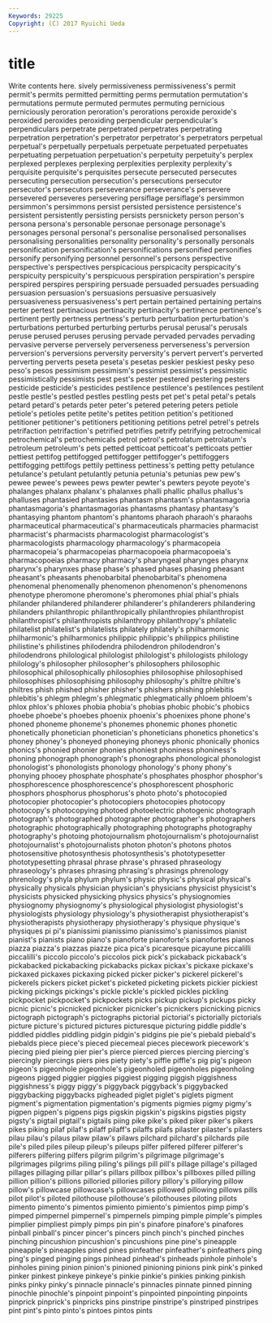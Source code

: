 ```yaml
---
Keywords: 29225 
Copyright: (C) 2017 Ryuichi Ueda
---
```


# title

Write contents here.
sively permissiveness permissiveness's permit
permit's permits permitted permitting perms permutation permutation's permutations permute permuted
permutes permuting pernicious perniciously peroration peroration's perorations peroxide peroxide's peroxided
peroxides peroxiding perpendicular perpendicular's perpendiculars perpetrate perpetrated perpetrates perpetrating perpetration
perpetration's perpetrator perpetrator's perpetrators perpetual perpetual's perpetually perpetuals perpetuate perpetuated
perpetuates perpetuating perpetuation perpetuation's perpetuity perpetuity's perplex perplexed perplexes perplexing
perplexities perplexity perplexity's perquisite perquisite's perquisites persecute persecuted persecutes persecuting
persecution persecution's persecutions persecutor persecutor's persecutors perseverance perseverance's persevere persevered
perseveres persevering persiflage persiflage's persimmon persimmon's persimmons persist persisted persistence
persistence's persistent persistently persisting persists persnickety person person's persona persona's
personable personae personage personage's personages personal personal's personalise personalised personalises
personalising personalities personality personality's personally personals personification personification's personifications personified
personifies personify personifying personnel personnel's persons perspective perspective's perspectives perspicacious
perspicacity perspicacity's perspicuity perspicuity's perspicuous perspiration perspiration's perspire perspired perspires
perspiring persuade persuaded persuades persuading persuasion persuasion's persuasions persuasive persuasively
persuasiveness persuasiveness's pert pertain pertained pertaining pertains perter pertest pertinacious
pertinacity pertinacity's pertinence pertinence's pertinent pertly pertness pertness's perturb perturbation
perturbation's perturbations perturbed perturbing perturbs perusal perusal's perusals peruse perused
peruses perusing pervade pervaded pervades pervading pervasive perverse perversely perverseness
perverseness's perversion perversion's perversions perversity perversity's pervert pervert's perverted perverting
perverts peseta peseta's pesetas peskier peskiest pesky peso peso's pesos
pessimism pessimism's pessimist pessimist's pessimistic pessimistically pessimists pest pest's pester
pestered pestering pesters pesticide pesticide's pesticides pestilence pestilence's pestilences pestilent
pestle pestle's pestled pestles pestling pests pet pet's petal petal's
petals petard petard's petards peter peter's petered petering peters petiole
petiole's petioles petite petite's petites petition petition's petitioned petitioner petitioner's
petitioners petitioning petitions petrel petrel's petrels petrifaction petrifaction's petrified petrifies
petrify petrifying petrochemical petrochemical's petrochemicals petrol petrol's petrolatum petrolatum's petroleum
petroleum's pets petted petticoat petticoat's petticoats pettier pettiest pettifog pettifogged
pettifogger pettifogger's pettifoggers pettifogging pettifogs pettily pettiness pettiness's petting petty
petulance petulance's petulant petulantly petunia petunia's petunias pew pew's pewee
pewee's pewees pews pewter pewter's pewters peyote peyote's phalanges phalanx
phalanx's phalanxes phalli phallic phallus phallus's phalluses phantasied phantasies phantasm
phantasm's phantasmagoria phantasmagoria's phantasmagorias phantasms phantasy phantasy's phantasying phantom phantom's
phantoms pharaoh pharaoh's pharaohs pharmaceutical pharmaceutical's pharmaceuticals pharmacies pharmacist pharmacist's
pharmacists pharmacologist pharmacologist's pharmacologists pharmacology pharmacology's pharmacopeia pharmacopeia's pharmacopeias pharmacopoeia
pharmacopoeia's pharmacopoeias pharmacy pharmacy's pharyngeal pharynges pharynx pharynx's pharynxes phase
phase's phased phases phasing pheasant pheasant's pheasants phenobarbital phenobarbital's phenomena
phenomenal phenomenally phenomenon phenomenon's phenomenons phenotype pheromone pheromone's pheromones phial
phial's phials philander philandered philanderer philanderer's philanderers philandering philanders philanthropic
philanthropically philanthropies philanthropist philanthropist's philanthropists philanthropy philanthropy's philatelic philatelist philatelist's
philatelists philately philately's philharmonic philharmonic's philharmonics philippic philippic's philippics philistine
philistine's philistines philodendra philodendron philodendron's philodendrons philological philologist philologist's philologists
philology philology's philosopher philosopher's philosophers philosophic philosophical philosophically philosophies philosophise
philosophised philosophises philosophising philosophy philosophy's philtre philtre's philtres phish phished
phisher phisher's phishers phishing phlebitis phlebitis's phlegm phlegm's phlegmatic phlegmatically
phloem phloem's phlox phlox's phloxes phobia phobia's phobias phobic phobic's
phobics phoebe phoebe's phoebes phoenix phoenix's phoenixes phone phone's phoned
phoneme phoneme's phonemes phonemic phones phonetic phonetically phonetician phonetician's phoneticians
phonetics phonetics's phoney phoney's phoneyed phoneying phoneys phonic phonically phonics
phonics's phonied phonier phonies phoniest phoniness phoniness's phoning phonograph phonograph's
phonographs phonological phonologist phonologist's phonologists phonology phonology's phony phony's phonying
phooey phosphate phosphate's phosphates phosphor phosphor's phosphorescence phosphorescence's phosphorescent phosphoric
phosphors phosphorus phosphorus's photo photo's photocopied photocopier photocopier's photocopiers photocopies
photocopy photocopy's photocopying photoed photoelectric photogenic photograph photograph's photographed photographer
photographer's photographers photographic photographically photographing photographs photography photography's photoing photojournalism
photojournalism's photojournalist photojournalist's photojournalists photon photon's photons photos photosensitive photosynthesis
photosynthesis's phototypesetter phototypesetting phrasal phrase phrase's phrased phraseology phraseology's phrases
phrasing phrasing's phrasings phrenology phrenology's phyla phylum phylum's physic physic's
physical physical's physically physicals physician physician's physicians physicist physicist's physicists
physicked physicking physics physics's physiognomies physiognomy physiognomy's physiological physiologist physiologist's
physiologists physiology physiology's physiotherapist physiotherapist's physiotherapists physiotherapy physiotherapy's physique physique's
physiques pi pi's pianissimi pianissimo pianissimo's pianissimos pianist pianist's pianists
piano piano's pianoforte pianoforte's pianofortes pianos piazza piazza's piazzas piazze
pica pica's picaresque picayune piccalilli piccalilli's piccolo piccolo's piccolos pick
pick's pickaback pickaback's pickabacked pickabacking pickabacks pickax pickax's pickaxe pickaxe's
pickaxed pickaxes pickaxing picked picker picker's pickerel pickerel's pickerels pickers
picket picket's picketed picketing pickets pickier pickiest picking pickings pickings's
pickle pickle's pickled pickles pickling pickpocket pickpocket's pickpockets picks pickup
pickup's pickups picky picnic picnic's picnicked picnicker picnicker's picnickers picnicking
picnics pictograph pictograph's pictographs pictorial pictorial's pictorially pictorials picture picture's
pictured pictures picturesque picturing piddle piddle's piddled piddles piddling pidgin
pidgin's pidgins pie pie's piebald piebald's piebalds piece piece's pieced
piecemeal pieces piecework piecework's piecing pied pieing pier pier's pierce
pierced pierces piercing piercing's piercingly piercings piers pies piety piety's
piffle piffle's pig pig's pigeon pigeon's pigeonhole pigeonhole's pigeonholed pigeonholes
pigeonholing pigeons pigged piggier piggies piggiest pigging piggish piggishness piggishness's
piggy piggy's piggyback piggyback's piggybacked piggybacking piggybacks pigheaded piglet piglet's
piglets pigment pigment's pigmentation pigmentation's pigments pigmies pigmy pigmy's pigpen
pigpen's pigpens pigs pigskin pigskin's pigskins pigsties pigsty pigsty's pigtail
pigtail's pigtails piing pike pike's piked piker piker's pikers pikes
piking pilaf pilaf's pilaff pilaff's pilaffs pilafs pilaster pilaster's pilasters
pilau pilau's pilaus pilaw pilaw's pilaws pilchard pilchard's pilchards pile
pile's piled piles pileup pileup's pileups pilfer pilfered pilferer pilferer's
pilferers pilfering pilfers pilgrim pilgrim's pilgrimage pilgrimage's pilgrimages pilgrims piling
piling's pilings pill pill's pillage pillage's pillaged pillages pillaging pillar
pillar's pillars pillbox pillbox's pillboxes pilled pilling pillion pillion's pillions
pilloried pillories pillory pillory's pillorying pillow pillow's pillowcase pillowcase's pillowcases
pillowed pillowing pillows pills pilot pilot's piloted pilothouse pilothouse's pilothouses
piloting pilots pimento pimento's pimentos pimiento pimiento's pimientos pimp pimp's
pimped pimpernel pimpernel's pimpernels pimping pimple pimple's pimples pimplier pimpliest
pimply pimps pin pin's pinafore pinafore's pinafores pinball pinball's pincer
pincer's pincers pinch pinch's pinched pinches pinching pincushion pincushion's pincushions
pine pine's pineapple pineapple's pineapples pined pines pinfeather pinfeather's pinfeathers
ping ping's pinged pinging pings pinhead pinhead's pinheads pinhole pinhole's
pinholes pining pinion pinion's pinioned pinioning pinions pink pink's pinked
pinker pinkest pinkeye pinkeye's pinkie pinkie's pinkies pinking pinkish pinks
pinky pinky's pinnacle pinnacle's pinnacles pinnate pinned pinning pinochle pinochle's
pinpoint pinpoint's pinpointed pinpointing pinpoints pinprick pinprick's pinpricks pins pinstripe
pinstripe's pinstriped pinstripes pint pint's pinto pinto's pintoes pintos pints
